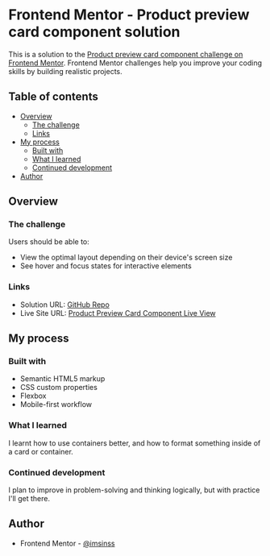 # Frontend Mentor - Product preview card component solution

This is a solution to the [Product preview card component challenge on Frontend Mentor](https://www.frontendmentor.io/challenges/product-preview-card-component-GO7UmttRfa). Frontend Mentor challenges help you improve your coding skills by building realistic projects.

## Table of contents

- [Overview](#overview)
  - [The challenge](#the-challenge)
  - [Links](#links)
- [My process](#my-process)
  - [Built with](#built-with)
  - [What I learned](#what-i-learned)
  - [Continued development](#continued-development)
- [Author](#author)

## Overview

### The challenge

Users should be able to:

- View the optimal layout depending on their device's screen size
- See hover and focus states for interactive elements

### Links

- Solution URL: [GitHub Repo](https://github.com/imsinss/Product-Preview-Card-Component)
- Live Site URL: [Product Preview Card Component Live View](https://imsinss.github.io/Product-Preview-Card-Component/)

## My process

### Built with

- Semantic HTML5 markup
- CSS custom properties
- Flexbox
- Mobile-first workflow

### What I learned

I learnt how to use containers better, and how to format something inside of a card or container.

### Continued development

I plan to improve in problem-solving and thinking logically, but with practice I'll get there.

## Author

- Frontend Mentor - [@imsinss](https://www.frontendmentor.io/profile/imsinss)
